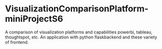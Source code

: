 # VisualizationComparisonPlatform-miniProjectS6
 A comparison of visualization platforms and capabilities  powerbi, tableau, thoughtspot, etc.  An application with python flaskbackend and these variety of frontend.
